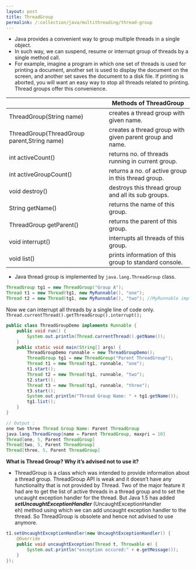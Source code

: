 ```yaml
---
layout: post
title: ThreadGroup
permalink: /:collection/java/multithreading/thread-group
---
```



* Java provides a convenient way to group multiple threads in a single object. 
* In such way, we can suspend, resume or interrupt group of threads by a single method call. 
* For example, imagine a program in which one set of threads is used for printing a document, another set is used to display the document on the screen, and another set saves the document to a disk file. If printing is aborted, you will want an easy way to stop all threads related to printing. Thread groups offer this convenience.

| 							|Methods of ThreadGroup
---							|---
ThreadGroup(String name)	|creates a thread group with given name.
ThreadGroup(ThreadGroup parent,String name)	|creates a thread group with given parent group and name.
int activeCount()			|returns no. of threads running in current group.
int activeGroupCount()		|returns a no. of active group in this thread group.
void destroy()				|destroys this thread group and all its sub groups.
String getName()			|returns the name of this group.
ThreadGroup getParent()		|returns the parent of this group.
void interrupt()			|interrupts all threads of this group.
void list()					|prints information of this group to standard console.

* Java thread group is implemented by `java.lang.ThreadGroup` class.

```java
ThreadGroup tg1 = new ThreadGroup("Group A");
Thread t1 = new Thread(tg1, new MyRunnable(), "one");
Thread t2 = new Thread(tg1, new MyRunnable(), "two"); //MyRunnable implements Runnable interface
```
Now we can interrupt all threads by a single line of code only.  
`Thread.currentThread().getThreadGroup().interrupt();`

```java
public class ThreadGroupDemo implements Runnable {
    public void run() {
        System.out.println(Thread.currentThread().getName());
    }
    public static void main(String[] args) {
        ThreadGroupDemo runnable = new ThreadGroupDemo();
        ThreadGroup tg1 = new ThreadGroup("Parent ThreadGroup");
        Thread t1 = new Thread(tg1, runnable, "one");
        t1.start();
        Thread t2 = new Thread(tg1, runnable, "two");
        t2.start();
        Thread t3 = new Thread(tg1, runnable, "three");
        t3.start();
        System.out.println("Thread Group Name: " + tg1.getName());
        tg1.list();
    }
}

// Output :  
one two three Thread Group Name: Parent ThreadGroup
java.lang.ThreadGroup[name = Parent ThreadGroup, maxpri = 10]
Thread[one, 5, Parent ThreadGroup]
Thread[two, 5, Parent ThreadGroup]
Thread[three, 5, Parent ThreadGroup]
```

**What is Thread Group? Why it’s advised not to use it?**  
* ThreadGroup is a class which was intended to provide information about a thread group. ThreadGroup API is weak and it doesn’t have any functionality that is not provided by Thread. Two of the major feature it had are to get the list of active threads in a thread group and to set the uncaught exception handler for the thread. But Java 1.5 has added ***setUncaughtExceptionHandler*** (UncaughtExceptionHandler eh) method using which we can add uncaught exception handler to the thread. So ThreadGroup is obsolete and hence not advised to use anymore.

```java
t1.setUncaughtExceptionHandler(new UncaughtExceptionHandler() {
    @Override
    public void uncaughtException(Thread t, Throwable e) {
        System.out.println("exception occured:" + e.getMessage());
    }
});
```
